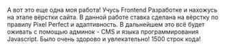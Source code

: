 А вот это еще одна моя работа!
Учусь Frontend Разработке и нахожусь на этапе вёрстки сайта.
В данной работе ставка сделана на вёрстку по правилу Pixel Perfect и адаптивность. В дальнейшем это всё будет оживать с помощью админок - CMS и языка программирования Javascript.
Было очень здорово и увлекательно!
1500 строк кода!
